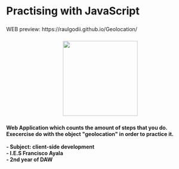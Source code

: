 <h1 align="left">Practising with JavaScript</h1>

###

<p align="left">WEB preview: https://raulgodii.github.io/Geolocation/</p>

###

<div align="center">
  <img height="200" src="https://www.dongee.com/tutoriales/content/images/2022/10/image-83.png"  />
</div>

###

<h4 align="left">Web Application which counts the amount of steps that you do.<br>Execercise do with the object "geolocation" in order to practice it.<br><br>- Subject: client-side development<br>- I.E.S Francisco Ayala<br>- 2nd year of DAW</h4>

###
